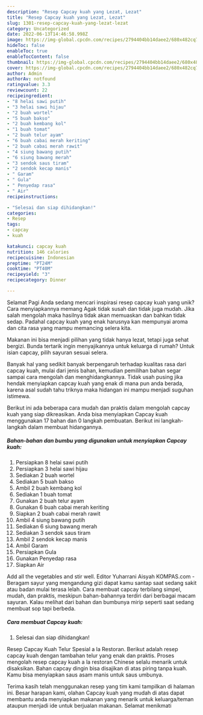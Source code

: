 ```yaml
---
description: "Resep Capcay kuah yang Lezat, Lezat"
title: "Resep Capcay kuah yang Lezat, Lezat"
slug: 1301-resep-capcay-kuah-yang-lezat-lezat
category: Uncategorized
date: 2022-06-13T14:46:58.998Z
image: https://img-global.cpcdn.com/recipes/2794404bb14daee2/680x482cq70/capcay-kuah-foto-resep-utama.jpg
hideToc: false
enableToc: true
enableTocContent: false
thumbnail: https://img-global.cpcdn.com/recipes/2794404bb14daee2/680x482cq70/capcay-kuah-foto-resep-utama.jpg
cover: https://img-global.cpcdn.com/recipes/2794404bb14daee2/680x482cq70/capcay-kuah-foto-resep-utama.jpg
author: Admin
authorAv: notfound
ratingvalue: 3.3
reviewcount: 22
recipeingredient:
- "8 helai sawi putih"
- "3 helai sawi hijau"
- "2 buah wortel"
- "5 buah bakso"
- "2 buah kembang kol"
- "1 buah tomat"
- "2 buah telur ayam"
- "6 buah cabai merah keriting"
- "2 buah cabai merah rawit"
- "4 siung bawang putih"
- "6 siung bawang merah"
- "3 sendok saus tiram"
- "2 sendok kecap manis"
- " Garam"
- " Gula"
- " Penyedap rasa"
- " Air"
recipeinstructions:

- "Selesai dan siap dihidangkan!"
categories:
- Resep
tags:
- capcay
- kuah

katakunci: capcay kuah 
nutrition: 146 calories
recipecuisine: Indonesian
preptime: "PT24M"
cooktime: "PT40M"
recipeyield: "3"
recipecategory: Dinner

---
```



Selamat Pagi Anda sedang mencari inspirasi resep capcay kuah yang unik? Cara menyiapkannya memang Agak tidak susah dan tidak juga mudah. Jika salah mengolah maka hasilnya tidak akan memuaskan dan bahkan tidak sedap. Padahal capcay kuah yang enak harusnya kan mempunyai aroma dan cita rasa yang mampu memancing selera kita.


Makanan ini bisa menjadi pilihan yang tidak hanya lezat, tetapi juga sehat bergizi. Bunda tertarik ingin menyajikannya untuk keluarga di rumah? Untuk isian capcay, pilih sayuran sesuai selera.

Banyak hal yang sedikit banyak berpengaruh terhadap kualitas rasa dari capcay kuah, mulai dari jenis bahan, kemudian pemilihan bahan segar sampai cara mengolah dan menghidangkannya. Tidak usah pusing jika hendak menyiapkan capcay kuah yang enak di mana pun anda berada, karena asal sudah tahu triknya maka hidangan ini mampu menjadi suguhan istimewa.


Berikut ini ada beberapa cara mudah dan praktis dalam mengolah capcay kuah yang siap dikreasikan. Anda bisa menyiapkan Capcay kuah menggunakan 17 bahan dan 0 langkah pembuatan. Berikut ini langkah-langkah dalam membuat hidangannya.

<!--inarticleads1-->

##### Bahan-bahan dan bumbu yang digunakan untuk menyiapkan Capcay kuah:

1. Persiapkan 8 helai sawi putih
1. Persiapkan 3 helai sawi hijau
1. Sediakan 2 buah wortel
1. Sediakan 5 buah bakso
1. Ambil 2 buah kembang kol
1. Sediakan 1 buah tomat
1. Gunakan 2 buah telur ayam
1. Gunakan 6 buah cabai merah keriting
1. Siapkan 2 buah cabai merah rawit
1. Ambil 4 siung bawang putih
1. Sediakan 6 siung bawang merah
1. Sediakan 3 sendok saus tiram
1. Ambil 2 sendok kecap manis
1. Ambil  Garam
1. Persiapkan  Gula
1. Gunakan  Penyedap rasa
1. Siapkan  Air


Add all the vegetables and stir well. Editor Yuharrani Aisyah KOMPAS.com - Beragam sayur yang mengandung gizi dapat kamu santap saat sedang sakit atau badan mulai terasa lelah. Cara membuat capcay terbilang simpel, mudah, dan praktis, meskipun bahan-bahannya terdiri dari berbagai macam sayuran. Kalau melihat dari bahan dan bumbunya mirip seperti saat sedang membuat sop tapi berbeda. 

<!--inarticleads2-->

##### Cara membuat Capcay kuah:


1. Selesai dan siap dihidangkan!

Resep Capcay Kuah Telur Spesial a la Restoran. Berikut adalah resep capcay kuah dengan tambahan telur yang enak dan praktis. Proses mengolah resep capcay kuah a la restoran Chinese selalu menarik untuk disaksikan. Bahan capcay dingin bisa disajikan di atas piring tanpa kuah. Kamu bisa menyiapkan saus asam manis untuk saus umbunya. 

Terima kasih telah menggunakan resep yang tim kami tampilkan di halaman ini. Besar harapan kami, olahan Capcay kuah yang mudah di atas dapat membantu anda menyiapkan makanan yang menarik untuk keluarga/teman ataupun menjadi ide untuk berjualan makanan. Selamat menikmati
